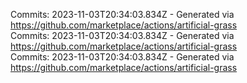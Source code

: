Commits: 2023-11-03T20:34:03.834Z - Generated via https://github.com/marketplace/actions/artificial-grass
<br>
Commits: 2023-11-03T20:34:03.834Z - Generated via https://github.com/marketplace/actions/artificial-grass
<br>
Commits: 2023-11-03T20:34:03.834Z - Generated via https://github.com/marketplace/actions/artificial-grass
<br>
